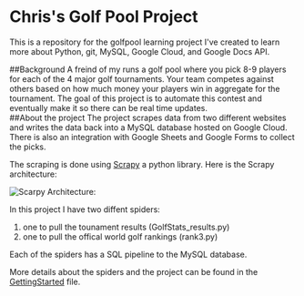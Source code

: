# Chris's Golf Pool Project
This is a repository for the golfpool learning project I've created to learn more about Python, git, MySQL, Google Cloud, and Google Docs API.

##Background
A freind of my runs a golf pool where you pick 8-9 players for each of the 4 major golf tournaments. Your team competes against others based on how much money your players win in aggregate for the tournament. The goal of this project is to automate this contest and eventually make it so there can be real time updates.  
##About the project
The project scrapes data from two different websites and writes the data back into a MySQL database hosted on Google Cloud. There is also an integration with Google Sheets and Google Forms to collect the picks.

The scraping is done using [Scrapy](http://doc.scrapy.org/en/latest/intro/tutorial.html) a python library. Here is the Scrapy architecture:

![Scarpy Architecture:](http://doc.scrapy.org/en/latest/_images/scrapy_architecture.png)

In this project I have two diffent spiders: 

1. one to pull the tounament results (GolfStats_results.py)
2. one to pull the offical world golf rankings (rank3.py)

Each of the spiders has a SQL pipeline to the MySQL database.

More details about the spiders and the project can be found in the [GettingStarted](https://github.com/richardson75/golfpool/blob/master/GettingStarted.md) file.





